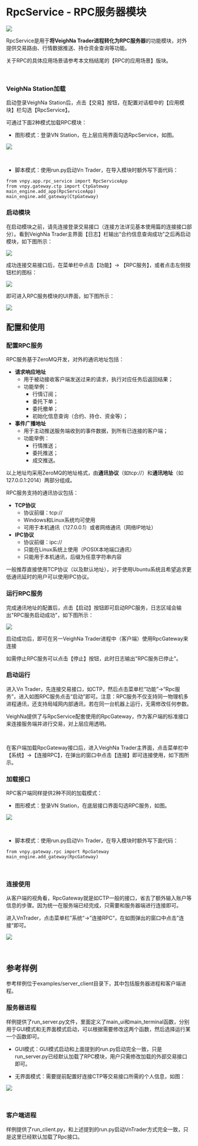 # RpcService - RPC服务器模块

![](https://static.vnpy.com/upload/temp/3f51a477-36db-41d4-9632-75067ba24be7.png)

RpcService是用于**将VeighNa Trader进程转化为RPC服务器**的功能模块，对外提供交易路由、行情数据推送、持仓资金查询等功能。

关于RPC的具体应用场景请参考本文档结尾的【RPC的应用场景】版块。

&nbsp;

### VeighNa Station加载

启动登录VeighNa Station后，点击【交易】按钮，在配置对话框中的【应用模块】栏勾选【RpcService】。

可通过下面2种模式加载RPC模块：
- 图形模式：登录VN Station，在上层应用界面勾选RpcService，如图。
  
![](https://static.vnpy.com/upload/temp/62edff53-74d0-4cab-9041-cc209d0b394f.png)

&nbsp;

- 脚本模式：使用run.py启动Vn Trader，在导入模块时额外写下面代码：
```
from vnpy.app.rpc_service import RpcServiceApp
from vnpy.gateway.ctp import CtpGateway
main_engine.add_app(RpcServiceApp)
main_engine.add_gateway(CtpGateway)
```

### 启动模块

在启动模块之前，请先连接登录交易接口（连接方法详见基本使用篇的连接接口部分）。看到VeighNa Trader主界面【日志】栏输出“合约信息查询成功”之后再启动模块，如下图所示：  

![](https://vnpy-doc.oss-cn-shanghai.aliyuncs.com/market_radar/1.png) 

成功连接交易接口后，在菜单栏中点击【功能】-> 【RPC服务】，或者点击左侧按钮栏的图标：

![](https://vnpy-doc.oss-cn-shanghai.aliyuncs.com/rpc_service/1.png) 

即可进入RPC服务模块的UI界面，如下图所示：

![](https://vnpy-doc.oss-cn-shanghai.aliyuncs.com/rpc_service/2.png) 

## 配置和使用

### 配置RPC服务
RPC服务基于ZeroMQ开发，对外的通讯地址包括：

* **请求响应地址**
    * 用于被动接收客户端发送过来的请求，执行对应任务后返回结果；
    * 功能举例：
        * 行情订阅；
        * 委托下单；
        * 委托撤单；
        * 初始化信息查询（合约、持仓、资金等）；
* **事件广播地址**
    * 用于主动推送服务端收到的事件数据，到所有已连接的客户端；
    * 功能举例：
        * 行情推送；
        * 委托推送；
        * 成交推送。

以上地址均采用ZeroMQ的地址格式，由**通讯协议**（如tcp://）和**通讯地址**（如127.0.0.1:2014）两部分组成。

RPC服务支持的通讯协议包括：

* **TCP协议**
    * 协议前缀：tcp://
    * Windows和Linux系统均可使用
    * 可用于本机通讯（127.0.0.1）或者网络通讯（网络IP地址）
* **IPC协议**
    * 协议前缀：ipc://
    * 只能在Linux系统上使用（POSIX本地端口通讯）
    * 只能用于本机通讯，后缀为任意字符串内容

一般推荐直接使用TCP协议（以及默认地址），对于使用Ubuntu系统且希望追求更低通讯延时的用户可以使用IPC协议。

### 运行RPC服务

完成通讯地址的配置后，点击【启动】按钮即可启动RPC服务，日志区域会输出"RPC服务启动成功"，如下图所示：

![](https://vnpy-doc.oss-cn-shanghai.aliyuncs.com/rpc_service/3.png) 

启动成功后，即可在另一VeighNa Trader进程中（客户端）使用RpcGateway来连接

如需停止RPC服务可以点击【停止】按钮，此时日志输出"RPC服务已停止"。


### 启动运行
进入Vn Trader，先连接交易接口，如CTP，然后点击菜单栏“功能”->“Rpc服务”，进入如图RPC服务点击“启动”即可。注意：RPC服务不仅支持同一物理机多进程通讯，还支持局域网内部通讯，若在同一台机器上运行，无需修改任何参数。

VeighNa提供了与RpcService配套使用的RpcGateway，作为客户端的标准接口来连接服务端并进行交易，对上层应用透明。

&nbsp;

在客户端加载RpcGateway接口后，进入VeighNa Trader主界面，点击菜单栏中【系统】->【连接RPC】，在弹出的窗口中点击【连接】即可连接使用，如下图所示。

### 加载接口
RPC客户端同样提供2种不同的加载模式：
- 图形模式：登录VN Station，在底层接口界面勾选RPC服务，如图。

![](https://static.vnpy.com/upload/temp/659a156c-2bf2-4053-bd91-2c383aff24b2.png)

&nbsp;

- 脚本模式：使用run.py启动Vn Trader，在导入模块时额外写下面代码：

```
from vnpy.gateway.rpc import RpcGateway
main_engine.add_gateway(RpcGateway)
```

&nbsp;

### 连接使用
从客户端的视角看，RpcGateway就是如CTP一般的接口，省去了额外输入账户等信息的步骤。因为统一在服务端已经完成，只需要和服务器端进行连接即可。

进入VnTrader，点击菜单栏”系统“->”连接RPC“，在如图弹出的窗口中点击”连接“即可。

![](https://static.vnpy.com/upload/temp/988fc191-2762-48cb-b0fb-77384dc543f9.png)

&nbsp;

## 参考样例
参考样例位于examples/server_client目录下，其中包括服务器进程和客户端进程。

### 服务器进程
样例提供了run_server.py文件，里面定义了main_ui和main_terminal函数，分别用于GUI模式和无界面模式启动，可以根据需要修改这两个函数，然后选择运行某一个函数即可。

- GUI模式：GUI模式启动和上面提到的run.py启动完全一致，只是run_server.py已经默认加载了RPC模块，用户只需修改加载的外部交易接口即可。

- 无界面模式：需要提前配置好连接CTP等交易接口所需的个人信息，如图：
  
![](https://static.vnpy.com/upload/temp/69010fa2-98c4-47ae-b055-d6709d744385.png)

&nbsp;

### 客户端进程
样例提供了run_client.py，和上述提到的run.py启动VnTrader方式完全一致，只是这里已经默认加载了Rpc接口。

